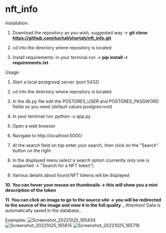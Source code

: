 # nft_info

Installation:
  1. Download the repository as you wish, suggested way -> **git clone https://github.com/tuchaVshortah/nft_info.git**
  
  2. cd into the directory where repository is located
  
  3. Install requirements: in your terminal run -> **pip install -r requirements.txt**

Usage:
  1. Start a local postgresql server (port 5432)
  
  2. cd into the directory where repository is located
 
  3. In the db.py file edit the POSTGRES_USER and POSTGRES_PASSWORD fields as you need (default values postgres:root)
  
  4. In your terminal run: python -u app.py
  
  5. Open a web browser
  
  6. Navigate to http://localhost:5000/
  
  7. At the search field on top enter your search, then click on the "Search" button on the right
  
  8. In the displayed menu select a search option (currently only one is supported -> "Search for a NFT token")
  
  9. Various details about found NFT tokens will be displayed
  
  **10. You can hover your mouse on thumbnails -> this will show you a mini description of the token**
  
  **11. You can click an image to go to the source site -> you will be redirected to the source of the image and view it in the full quality**
_
Attention! Data is automatically saved in the database_

Examples:
![Screenshot_20221025_165434](https://user-images.githubusercontent.com/71591558/197755310-1720ce80-509a-43b1-b5c5-9704597ba977.png)
![Screenshot_20221025_165615](https://user-images.githubusercontent.com/71591558/197755539-209eebfb-6c8d-42de-b606-7d5b70c39ad2.png)
![Screenshot_20221025_165718](https://user-images.githubusercontent.com/71591558/197755723-97bbb402-467c-476b-a396-050fae150166.png)
